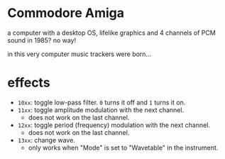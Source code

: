 # Commodore Amiga

a computer with a desktop OS, lifelike graphics and 4 channels of PCM sound in 1985? no way!

in this very computer music trackers were born...

# effects

- `10xx`: toggle low-pass filter. `0` turns it off and `1` turns it on.
- `11xx`: toggle amplitude modulation with the next channel.
  - does not work on the last channel.
- `12xx`: toggle period (frequency) modulation with the next channel.
  - does not work on the last channel.
- `13xx`: change wave.
  - only works when "Mode" is set to "Wavetable" in the instrument.
